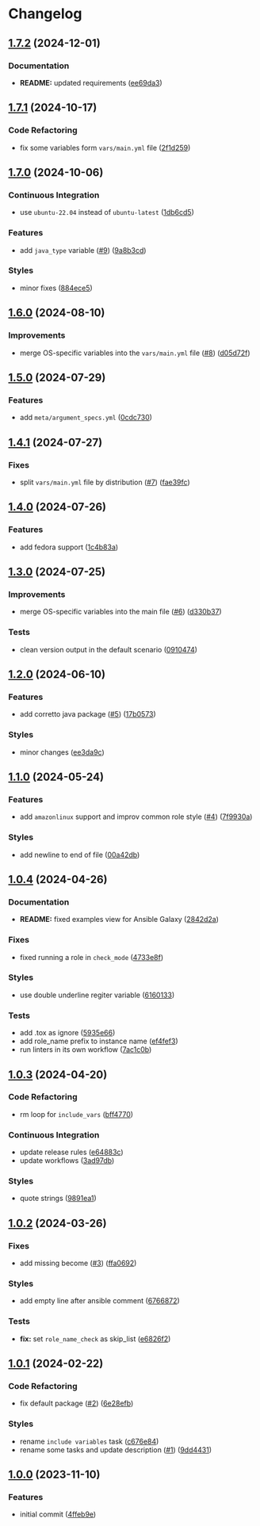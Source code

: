 # Changelog

## [1.7.2](https://github.com/antmelekhin/ansible-role-java/compare/v1.7.1...v1.7.2) (2024-12-01)


### Documentation

* **README:** updated requirements ([ee69da3](https://github.com/antmelekhin/ansible-role-java/commit/ee69da31e6c68f2e3a02132210daa71dc8bf90b0))

## [1.7.1](https://github.com/antmelekhin/ansible-role-java/compare/v1.7.0...v1.7.1) (2024-10-17)


### Code Refactoring

* fix some variables form `vars/main.yml` file ([2f1d259](https://github.com/antmelekhin/ansible-role-java/commit/2f1d259e771d19dfeb12744d52a132c06a4cd810))

## [1.7.0](https://github.com/antmelekhin/ansible-role-java/compare/v1.6.0...v1.7.0) (2024-10-06)


### Continuous Integration

* use `ubuntu-22.04` instead of `ubuntu-latest` ([1db6cd5](https://github.com/antmelekhin/ansible-role-java/commit/1db6cd5720f8ce938be8e0c0c59404f5262072be))


### Features

* add `java_type` variable ([#9](https://github.com/antmelekhin/ansible-role-java/issues/9)) ([9a8b3cd](https://github.com/antmelekhin/ansible-role-java/commit/9a8b3cdaa87e25e7eab7ae28ed8b61eed5a0e33b))


### Styles

* minor fixes ([884ece5](https://github.com/antmelekhin/ansible-role-java/commit/884ece53a077b4857c00704e3f0b4db2242dda58))

## [1.6.0](https://github.com/antmelekhin/ansible-role-java/compare/v1.5.0...v1.6.0) (2024-08-10)


### Improvements

* merge OS-specific variables into the `vars/main.yml` file ([#8](https://github.com/antmelekhin/ansible-role-java/issues/8)) ([d05d72f](https://github.com/antmelekhin/ansible-role-java/commit/d05d72f545acf7e10de975341cb8a8c1fd70bedc))

## [1.5.0](https://github.com/antmelekhin/ansible-role-java/compare/v1.4.1...v1.5.0) (2024-07-29)


### Features

* add `meta/argument_specs.yml` ([0cdc730](https://github.com/antmelekhin/ansible-role-java/commit/0cdc7301d1bcba08e6d5c66563c45719a48ebd8e))

## [1.4.1](https://github.com/antmelekhin/ansible-role-java/compare/v1.4.0...v1.4.1) (2024-07-27)


### Fixes

* split `vars/main.yml` file by distribution ([#7](https://github.com/antmelekhin/ansible-role-java/issues/7)) ([fae39fc](https://github.com/antmelekhin/ansible-role-java/commit/fae39fcd5ae1358aa87a0b9887ca51425539e106))

## [1.4.0](https://github.com/antmelekhin/ansible-role-java/compare/v1.3.0...v1.4.0) (2024-07-26)


### Features

* add fedora support ([1c4b83a](https://github.com/antmelekhin/ansible-role-java/commit/1c4b83a74069ba0c3e816fa33ab9a1588f3db590))

## [1.3.0](https://github.com/antmelekhin/ansible-role-java/compare/v1.2.0...v1.3.0) (2024-07-25)


### Improvements

* merge OS-specific variables into the main file ([#6](https://github.com/antmelekhin/ansible-role-java/issues/6)) ([d330b37](https://github.com/antmelekhin/ansible-role-java/commit/d330b372dc86392e67436a448c8ffde95650d055))


### Tests

* clean version output in the default scenario ([0910474](https://github.com/antmelekhin/ansible-role-java/commit/09104742edd1f72a644d61717089f519382ca04d))

## [1.2.0](https://github.com/antmelekhin/ansible-role-java/compare/v1.1.0...v1.2.0) (2024-06-10)


### Features

* add corretto java package ([#5](https://github.com/antmelekhin/ansible-role-java/issues/5)) ([17b0573](https://github.com/antmelekhin/ansible-role-java/commit/17b05736abb43cfabe7477b212f623d319ec99c7))


### Styles

* minor changes ([ee3da9c](https://github.com/antmelekhin/ansible-role-java/commit/ee3da9c803c209b4577d230c0de1696bacd524ed))

## [1.1.0](https://github.com/antmelekhin/ansible-role-java/compare/v1.0.4...v1.1.0) (2024-05-24)


### Features

* add `amazonlinux` support and improv common role style ([#4](https://github.com/antmelekhin/ansible-role-java/issues/4)) ([7f9930a](https://github.com/antmelekhin/ansible-role-java/commit/7f9930aa630bbfe90debf7ce886ff2c3b1b1882f))


### Styles

* add newline to end of file ([00a42db](https://github.com/antmelekhin/ansible-role-java/commit/00a42db90c4ec2d3b5a749a4af818e79e9b40421))

## [1.0.4](https://github.com/antmelekhin/ansible-role-java/compare/v1.0.3...v1.0.4) (2024-04-26)


### Documentation

* **README:** fixed examples view for Ansible Galaxy ([2842d2a](https://github.com/antmelekhin/ansible-role-java/commit/2842d2a5db2132d0ba331822a7edb6d5139f5b22))


### Fixes

* fixed running a role in `check_mode` ([4733e8f](https://github.com/antmelekhin/ansible-role-java/commit/4733e8f836a9fa5f292d96ee870e8b22dccca001))


### Styles

* use double underline regiter variable ([6160133](https://github.com/antmelekhin/ansible-role-java/commit/61601339cd7108ede333d560f52fbabfeb9dd577))


### Tests

* add .tox as ignore ([5935e66](https://github.com/antmelekhin/ansible-role-java/commit/5935e6681c06eda34ae9a89810e857b3a1d59f5e))
* add role_name prefix to instance name ([ef4fef3](https://github.com/antmelekhin/ansible-role-java/commit/ef4fef355fc7ba416ee413c0f97a9ba758a3016c))
* run linters in its own workflow ([7ac1c0b](https://github.com/antmelekhin/ansible-role-java/commit/7ac1c0bd2379553055c92c10c2a16496c74c92f5))

## [1.0.3](https://github.com/antmelekhin/ansible-role-java/compare/v1.0.2...v1.0.3) (2024-04-20)


### Code Refactoring

* rm loop for `include_vars` ([bff4770](https://github.com/antmelekhin/ansible-role-java/commit/bff4770431cbdad94d3258316bed25f9a44842f1))


### Continuous Integration

* update release rules ([e64883c](https://github.com/antmelekhin/ansible-role-java/commit/e64883c5c8ee8904e59e0fe53d7d2e40c21bd2ca))
* update workflows ([3ad97db](https://github.com/antmelekhin/ansible-role-java/commit/3ad97db3a04a6cc85df2f97d8973b67a9fb87dc5))


### Styles

* quote strings ([9891ea1](https://github.com/antmelekhin/ansible-role-java/commit/9891ea103966caac3584ca3c3aefcb4485356eb4))

## [1.0.2](https://github.com/antmelekhin/ansible-role-java/compare/v1.0.1...v1.0.2) (2024-03-26)


### Fixes

* add missing become ([#3](https://github.com/antmelekhin/ansible-role-java/issues/3)) ([ffa0692](https://github.com/antmelekhin/ansible-role-java/commit/ffa0692ae4b7057ec4945572b04e631f4c946b0b))


### Styles

* add empty line after ansible comment ([6766872](https://github.com/antmelekhin/ansible-role-java/commit/6766872696d4c0dd69a8428a8ab7055d46c6d231))


### Tests

* **fix:** set `role_name_check` as skip_list ([e6826f2](https://github.com/antmelekhin/ansible-role-java/commit/e6826f219de3c8869c5bb7cd5290642dd48c677f))

## [1.0.1](https://github.com/antmelekhin/ansible-role-java/compare/v1.0.0...v1.0.1) (2024-02-22)


### Code Refactoring

* fix default package ([#2](https://github.com/antmelekhin/ansible-role-java/issues/2)) ([6e28efb](https://github.com/antmelekhin/ansible-role-java/commit/6e28efb7ffe50e48ab9b1de363236a1c25804b06))


### Styles

* rename `include variables` task ([c676e84](https://github.com/antmelekhin/ansible-role-java/commit/c676e84b3d362c8d6d79956c7a0bac558ccabb2a))
* rename some tasks and update description ([#1](https://github.com/antmelekhin/ansible-role-java/issues/1)) ([9dd4431](https://github.com/antmelekhin/ansible-role-java/commit/9dd4431d30f22ec9b3937dbef72859075cac4ca4))

## [1.0.0](https://github.com/antmelekhin/ansible-role-java/compare/...v1.0.0) (2023-11-10)


### Features

* initial commit ([4ffeb9e](https://github.com/antmelekhin/ansible-role-java/commit/4ffeb9e12abc8ffe7f06b115693691895a15516a))
